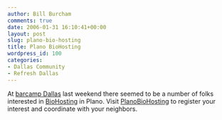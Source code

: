 ```yaml
---
author: Bill Burcham
comments: true
date: 2006-01-31 16:10:41+00:00
layout: post
slug: plano-bio-hosting
title: Plano BioHosting
wordpress_id: 100
categories:
- Dallas Community
- Refresh Dallas
---
```


At [barcamp Dallas](http://barcamp.org/BarCampDallas) last weekend there seemed to be a number of folks interested in [BioHosting](http://barcamp.org/BioHosting) in Plano.  Visit [PlanoBioHosting](http://barcamp.org/PlanoBioHosting) to register your interest and coordinate with your neighbors.
